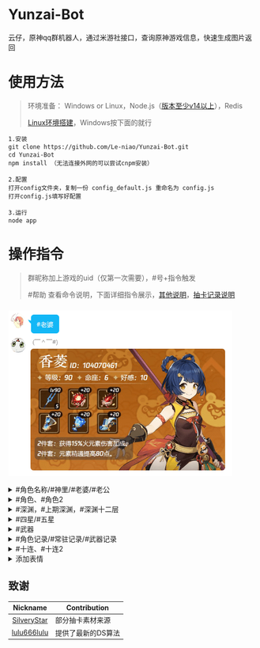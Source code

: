 # Yunzai-Bot
云仔，原神qq群机器人，通过米游社接口，查询原神游戏信息，快速生成图片返回

# 使用方法
>环境准备： Windows or Linux，Node.js（[版本至少v14以上](http://nodejs.cn/download/)），Redis
>
>[Linux环境搭建](https://github.com/Le-niao/Yunzai-Bot/issues/3)，Windows按下面的就行
```
1.安装
git clone https://github.com/Le-niao/Yunzai-Bot.git
cd Yunzai-Bot
npm install （无法连接外网的可以尝试cnpm安装）

2.配置
打开config文件夹，复制一份 config_default.js 重命名为 config.js
打开config.js填写好配置

3.运行
node app
```

# 操作指令
>群昵称加上游戏的uid（仅第一次需要），#号+指令触发
>
>#帮助 查看命令说明，下面详细指令展示，[其他说明](resources/readme/命令说明.md)，[抽卡记录说明](resources/logHelp/记录帮助.md)

### 
![示例](resources/readme/示例.png)

<details>
<summary>#角色名称/#神里/#老婆/#老公</summary>
<img src="resources/readme/早柚.png" alt="#早柚">
</details>

<details>
<summary>#角色、#角色2</summary>
<img src="resources/readme/角色2.png" alt="#角色2">
</details>

<details>
<summary>#深渊，#上期深渊，#深渊十二层</summary>
<img src="resources/readme/深渊.png" alt="#深渊">
</details>

<details>
<summary>#四星/#五星</summary>
<img src="resources/readme/五星.png" alt="#五星">
</details>

<details>
<summary>#武器</summary>
<img src="resources/readme/武器.png" alt="#武器">
</details>

<details>
<summary>#角色记录/#常驻记录/#武器记录</summary>
<img src="resources/readme/角色记录.png" alt="#角色记录">
</details>

<details>
<summary>#十连、#十连2</summary>
<img src="resources/readme/十连.png" alt="#十连">
</details>

<details>
<summary>添加表情</summary>
<img src="resources/readme/添加表情.png" alt="添加表情">
</details>

## 致谢
| Nickname                                                     | Contribution                        |
| :----------------------------------------------------------: | ----------------------------------- |
|[SilveryStar](https://github.com/SilveryStar/Adachi-BOT) | 部分抽卡素材来源 |
|[lulu666lulu](https://github.com/lulu666lulu) | 提供了最新的DS算法 |



